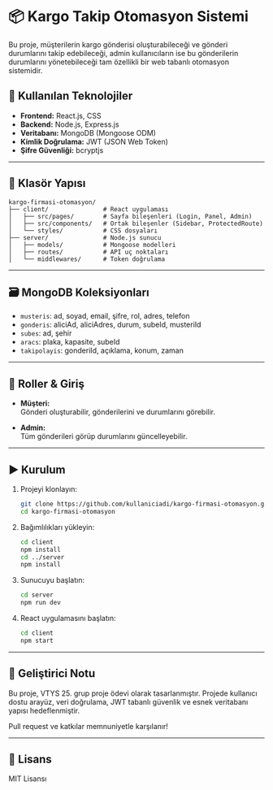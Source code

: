 # 📦 Kargo Takip Otomasyon Sistemi

Bu proje, müşterilerin kargo gönderisi oluşturabileceği ve gönderi durumlarını takip edebileceği, admin kullanıcıların ise bu gönderilerin durumlarını yönetebileceği tam özellikli bir web tabanlı otomasyon sistemidir.

## 🔧 Kullanılan Teknolojiler

- **Frontend:** React.js, CSS
- **Backend:** Node.js, Express.js
- **Veritabanı:** MongoDB (Mongoose ODM)
- **Kimlik Doğrulama:** JWT (JSON Web Token)
- **Şifre Güvenliği:** bcryptjs

---

## 🧰 Klasör Yapısı

```
kargo-firmasi-otomasyon/
├── client/               # React uygulaması
│   ├── src/pages/        # Sayfa bileşenleri (Login, Panel, Admin)
│   ├── src/components/   # Ortak bileşenler (Sidebar, ProtectedRoute)
│   └── styles/           # CSS dosyaları
├── server/               # Node.js sunucu
│   ├── models/           # Mongoose modelleri
│   ├── routes/           # API uç noktaları
│   └── middlewares/      # Token doğrulama
```

---

## 🗃️ MongoDB Koleksiyonları

- `musteris`: ad, soyad, email, şifre, rol, adres, telefon
- `gonderis`: aliciAd, aliciAdres, durum, subeId, musteriId
- `subes`: ad, şehir
- `aracs`: plaka, kapasite, subeId
- `takipolayis`: gonderiId, açıklama, konum, zaman

---

## 👥 Roller & Giriş

- **Müşteri:**  
  Gönderi oluşturabilir, gönderilerini ve durumlarını görebilir.

- **Admin:**  
  Tüm gönderileri görüp durumlarını güncelleyebilir.

---

## ▶️ Kurulum

1. Projeyi klonlayın:

   ```bash
   git clone https://github.com/kullaniciadi/kargo-firmasi-otomasyon.git
   cd kargo-firmasi-otomasyon
   ```

2. Bağımlılıkları yükleyin:

   ```bash
   cd client
   npm install
   cd ../server
   npm install
   ```

3. Sunucuyu başlatın:

   ```bash
   cd server
   npm run dev
   ```

4. React uygulamasını başlatın:
   ```bash
   cd client
   npm start
   ```

---

## 🧠 Geliştirici Notu

Bu proje, VTYS 25. grup proje ödevi olarak tasarlanmıştır. Projede kullanıcı dostu arayüz, veri doğrulama, JWT tabanlı güvenlik ve esnek veritabanı yapısı hedeflenmiştir.

Pull request ve katkılar memnuniyetle karşılanır!

---

## 📎 Lisans

MIT Lisansı
